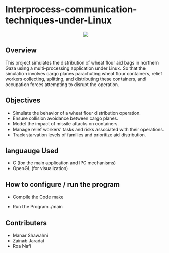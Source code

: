 # Interprocess-communication-techniques-under-Linux

<p align="center">
<img src="https://github.com/ManarShawahni/Interprocess-communication-techniques-under-Linux/assets/137074063/d8bf12ac-ad34-4671-9515-b481cee34e38">
</p>


## Overview

This project simulates the distribution of wheat flour aid bags in northern Gaza using a multi-processing application under Linux. So that the simulation involves cargo planes parachuting wheat flour containers, relief workers collecting, splitting, and distributing these containers, and occupation forces attempting to disrupt the operation.

## Objectives

- Simulate the behavior of a wheat flour distribution operation.
- Ensure collision avoidance between cargo planes.
- Model the impact of missile attacks on containers.
- Manage relief workers' tasks and risks associated with their operations.
- Track starvation levels of families and prioritize aid distribution.
  
## languauge Used

- C (for the main application and IPC mechanisms)
- OpenGL (for visualization)

## How to configure / run the program
- Compile the Code
  make

  
- Run the Program
  ./main

## Contributers

- Manar Shawahni
- Zainab Jaradat
- Roa Nafi
